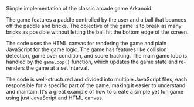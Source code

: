 Simple implementation of the classic arcade game Arkanoid. 

The game features a paddle controlled by the user and a ball that bounces off the paddle and bricks. The objective of the game is to break as many bricks as possible without letting the ball hit the bottom edge of the screen. 

The code uses the HTML canvas for rendering the game and plain JavaScript for the game logic. The game has features like collision detection, game over condition, and score tracking. The main game loop is handled by the `gameLoop()` function, which updates the game state and re-renders the game at a set interval.

The code is well-structured and divided into multiple JavaScript files, each responsible for a specific part of the game, making it easier to understand and maintain. It's a great example of how to create a simple yet fun game using just JavaScript and HTML canvas.